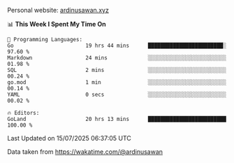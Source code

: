 Personal website: [ardinusawan.xyz](https://ardinusawan.xyz)

<!--START_SECTION:waka-->
📊 **This Week I Spent My Time On** 

```text
💬 Programming Languages: 
Go                       19 hrs 44 mins      ████████████████████████░   97.60 % 
Markdown                 24 mins             ░░░░░░░░░░░░░░░░░░░░░░░░░   01.98 % 
SQL                      2 mins              ░░░░░░░░░░░░░░░░░░░░░░░░░   00.24 % 
go.mod                   1 min               ░░░░░░░░░░░░░░░░░░░░░░░░░   00.14 % 
YAML                     0 secs              ░░░░░░░░░░░░░░░░░░░░░░░░░   00.02 % 

🔥 Editors: 
GoLand                   20 hrs 13 mins      █████████████████████████   100.00 % 
```


 Last Updated on 15/07/2025 06:37:05 UTC
<!--END_SECTION:waka-->
Data taken from https://wakatime.com/@ardinusawan
